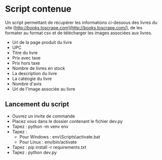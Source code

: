 # Script contenue

Un script permettant de récupérer les informations ci-dessous des livres du site [http://books.toscrape.com](http://books.toscrape.com/), de les formater au format csv et de télécharger les images associées aux livres.

* Url de la page produit du livre
* UPC
* Titre du livre
* Prix avec taxe
* Prix hors taxe
* Nombre de livres en stock
* La description du livre
* La catéogie du livre
* Nombre d'avis
* Url de l'image associée au livre

## Lancement du script

* Ouvrez un invite de commande
* Placez vous dans le dossier contenant le fichier dev.py
* Tapez : python -m venv env
* Tapez : 
  * Pour Windows : env\Scripts\activate.bat
  * Pour Linux   : env/bin/activate
* Tapez : pip install -r requirements.txt
* Tapez : python dev.py
